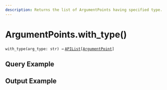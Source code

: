 ```yaml
---
description: Returns the list of ArgumentPoints having specified type.
---
```


# ArgumentPoints.with\_type()

`with_type(arg_type: str) →` [`APIList`](../../iterables/apilist.md)`[`[`ArgumentPoint`](../argumentpoint.md)`]`



## Query Example



## Output Example

